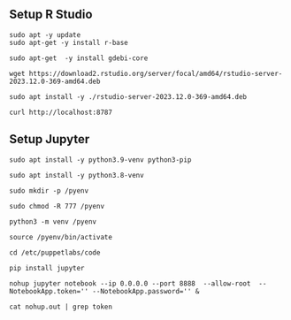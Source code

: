 ## Setup R Studio
```
sudo apt -y update
sudo apt-get -y install r-base
```

```
sudo apt-get  -y install gdebi-core
```

```
wget https://download2.rstudio.org/server/focal/amd64/rstudio-server-2023.12.0-369-amd64.deb
```

```
sudo apt install -y ./rstudio-server-2023.12.0-369-amd64.deb
```

```
curl http://localhost:8787
```

## Setup Jupyter 
```
sudo apt install -y python3.9-venv python3-pip
```

```
sudo apt install -y python3.8-venv
```

```
sudo mkdir -p /pyenv
```

```
sudo chmod -R 777 /pyenv
```

```
python3 -m venv /pyenv
```

```
source /pyenv/bin/activate
```

```
cd /etc/puppetlabs/code
```

```
pip install jupyter
```

```
nohup jupyter notebook --ip 0.0.0.0 --port 8888  --allow-root  --NotebookApp.token='' --NotebookApp.password='' &
```

```
cat nohup.out | grep token
```
